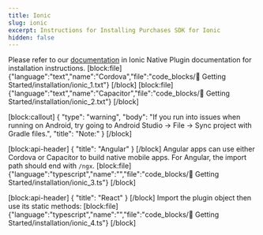 ```yaml
---
title: Ionic
slug: ionic
excerpt: Instructions for Installing Purchases SDK for Ionic
hidden: false
---
```

Please refer to our [documentation](https://ionicframework.com/docs/native/purchases) in Ionic Native Plugin documentation for installation instructions.
[block:file]
{"language":"text","name":"Cordova","file":"code_blocks/🚀 Getting Started/installation/ionic_1.txt"}
[/block]
[block:file]
{"language":"text","name":"Capacitor","file":"code_blocks/🚀 Getting Started/installation/ionic_2.txt"}
[/block]


[block:callout]
{
  "type": "warning",
  "body": "If you run into issues when running on Android, try going to Android Studio -> File -> Sync project with Gradle files.",
  "title": "Note:"
}
[/block]

[block:api-header]
{
  "title": "Angular"
}
[/block]
Angular apps can use either Cordova or Capacitor to build native mobile apps. For Angular, the import path should end with `/ngx`.
[block:file]
{"language":"typescript","name":"","file":"code_blocks/🚀 Getting Started/installation/ionic_3.ts"}
[/block]


[block:api-header]
{
  "title": "React"
}
[/block]
Import the plugin object then use its static methods:
[block:file]
{"language":"typescript","name":"","file":"code_blocks/🚀 Getting Started/installation/ionic_4.ts"}
[/block]
